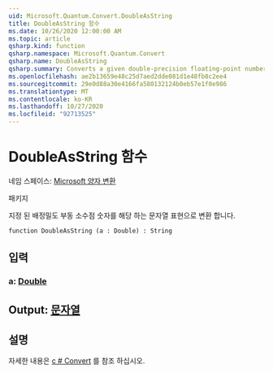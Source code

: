 ```yaml
---
uid: Microsoft.Quantum.Convert.DoubleAsString
title: DoubleAsString 함수
ms.date: 10/26/2020 12:00:00 AM
ms.topic: article
qsharp.kind: function
qsharp.namespace: Microsoft.Quantum.Convert
qsharp.name: DoubleAsString
qsharp.summary: Converts a given double-precision floating-point number to an equivalent string representation.
ms.openlocfilehash: ae2b13659e48c25d7aed2dde081d1e48fb8c2ee4
ms.sourcegitcommit: 29e0d88a30e4166fa580132124b0eb57e1f0e986
ms.translationtype: MT
ms.contentlocale: ko-KR
ms.lasthandoff: 10/27/2020
ms.locfileid: "92713525"
---
```

# <a name="doubleasstring-function"></a>DoubleAsString 함수

네임 스페이스: [Microsoft 양자 변환](xref:Microsoft.Quantum.Convert)

패키지 [](https://nuget.org/packages/)


지정 된 배정밀도 부동 소수점 숫자를 해당 하는 문자열 표현으로 변환 합니다.

```qsharp
function DoubleAsString (a : Double) : String
```


## <a name="input"></a>입력

### <a name="a--double"></a>a: [Double](xref:microsoft.quantum.lang-ref.double)





## <a name="output--string"></a>Output: [문자열](xref:microsoft.quantum.lang-ref.string)



## <a name="remarks"></a>설명

자세한 내용은 [c # Convert](https://docs.microsoft.com/dotnet/api/system.convert.tostring?view=netframework-4.7.1#System_Convert_ToString_System_Double_) 를 참조 하십시오.